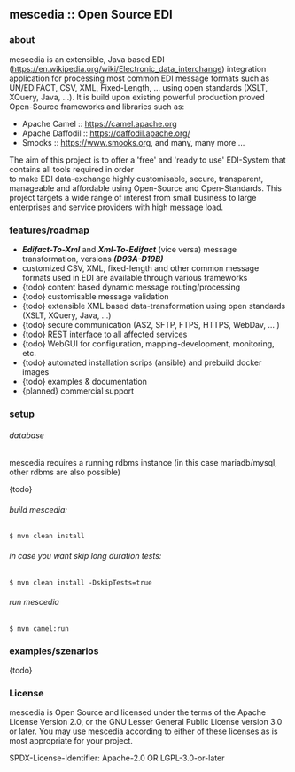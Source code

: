 ## mescedia :: Open Source EDI


### about

mescedia is an extensible, Java based EDI (https://en.wikipedia.org/wiki/Electronic_data_interchange) 
integration application for processing most common EDI message formats such as UN/EDIFACT, CSV, XML, Fixed-Length, ... 
using open standards (XSLT, XQuery, Java, ...). 
It is build upon existing powerful production proved Open-Source frameworks and libraries such as:
 
- Apache Camel :: https://camel.apache.org
- Apache Daffodil :: https://daffodil.apache.org/
- Smooks :: https://www.smooks.org, and many, many more ...

The aim of this project is to offer a 'free' and 'ready to use' EDI-System that contains all tools required in order  
to make EDI data-exchange highly customisable, secure, transparent, manageable and affordable using Open-Source and Open-Standards.
This project targets a wide range of interest from small business to large enterprises and service providers with high message load.


### features/roadmap

- **_Edifact-To-Xml_** and **_Xml-To-Edifact_** (vice versa) message transformation, versions **_(D93A-D19B)_**
- customized CSV, XML, fixed-length and other common message formats used in EDI are available through various frameworks
- {todo} content based dynamic message routing/processing
- {todo} customisable message validation
- {todo} extensible XML based data-transformation using open standards (XSLT, XQuery, Java, ...) 
- {todo} secure communication (AS2, SFTP, FTPS, HTTPS, WebDav, ... )
- {todo} REST interface to all affected services
- {todo} WebGUI for configuration, mapping-development, monitoring,  etc.
- {todo} automated installation scrips (ansible) and prebuild docker images
- {todo} examples & documentation 
- {planned} commercial support
    

### setup

###### database

mescedia requires a running rdbms instance (in this case mariadb/mysql, other rdbms are also possible)

{todo}

###### build mescedia:

	$ mvn clean install 

###### in case you want skip long duration tests:

	$ mvn clean install -DskipTests=true

###### run mescedia

	$ mvn camel:run

### examples/szenarios
{todo}

### License

mescedia is Open Source and licensed under the terms of the Apache License Version 2.0, or the GNU Lesser General Public License version 3.0 or later. You may use mescedia according to either of these licenses as is most appropriate for your project.

SPDX-License-Identifier: Apache-2.0 OR LGPL-3.0-or-later
